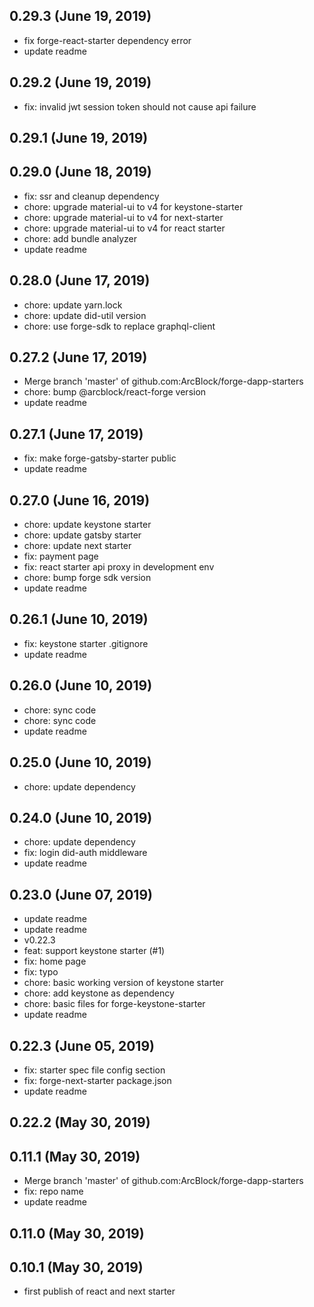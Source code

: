 ## 0.29.3 (June 19, 2019)
  - fix forge-react-starter dependency error
  - update readme

## 0.29.2 (June 19, 2019)

- fix: invalid jwt session token should not cause api failure


## 0.29.1 (June 19, 2019)


## 0.29.0 (June 18, 2019)
  - fix: ssr and cleanup dependency
  - chore: upgrade material-ui to v4 for keystone-starter
  - chore: upgrade material-ui to v4 for next-starter
  - chore: upgrade material-ui to v4 for react starter
  - chore: add bundle analyzer
  - update readme

## 0.28.0 (June 17, 2019)

- chore: update yarn.lock
- chore: update did-util version
- chore: use forge-sdk to replace graphql-client

## 0.27.2 (June 17, 2019)
  - Merge branch 'master' of github.com:ArcBlock/forge-dapp-starters
  - chore: bump @arcblock/react-forge version
  - update readme

## 0.27.1 (June 17, 2019)
  - fix: make forge-gatsby-starter public
  - update readme

## 0.27.0 (June 16, 2019)
  - chore: update keystone starter
  - chore: update gatsby starter
  - chore: update next starter
  - fix: payment page
  - fix: react starter api proxy in development env
  - chore: bump forge sdk version
  - update readme

## 0.26.1 (June 10, 2019)
  - fix: keystone starter .gitignore
  - update readme

## 0.26.0 (June 10, 2019)
  - chore: sync code
  - chore: sync code
  - update readme

## 0.25.0 (June 10, 2019)
  - chore: update dependency

## 0.24.0 (June 10, 2019)
  - chore: update dependency
  - fix: login did-auth middleware
  - update readme

## 0.23.0 (June 07, 2019)
  - update readme
  - update readme
  - v0.22.3
  - feat: support keystone starter (#1)
  - fix: home page
  - fix: typo
  - chore: basic working version of keystone starter
  - chore: add keystone as dependency
  - chore: basic files for forge-keystone-starter
  - update readme

## 0.22.3 (June 05, 2019)
  - fix: starter spec file config section
  - fix: forge-next-starter package.json
  - update readme

## 0.22.2 (May 30, 2019)


## 0.11.1 (May 30, 2019)
  - Merge branch 'master' of github.com:ArcBlock/forge-dapp-starters
  - fix: repo name
  - update readme

## 0.11.0 (May 30, 2019)


## 0.10.1 (May 30, 2019)

- first publish of react and next starter
